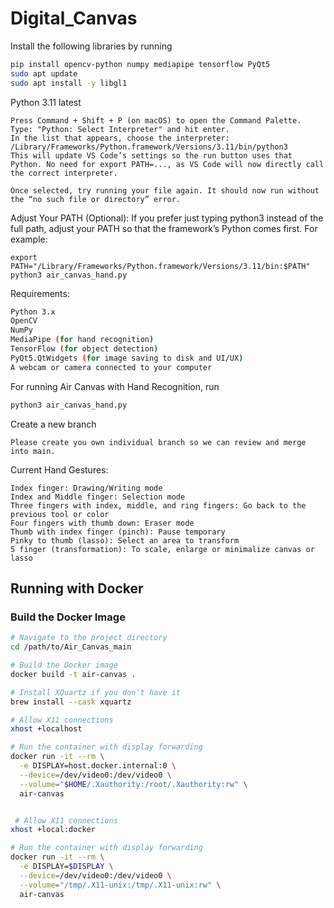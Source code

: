 # Digital_Canvas


Install the following libraries by running
```bash
pip install opencv-python numpy mediapipe tensorflow PyQt5
sudo apt update
sudo apt install -y libgl1
```
 Python 3.11 latest
 ```
Press Command + Shift + P (on macOS) to open the Command Palette.
Type: "Python: Select Interpreter" and hit enter.
In the list that appears, choose the interpreter:
/Library/Frameworks/Python.framework/Versions/3.11/bin/python3
This will update VS Code’s settings so the run button uses that Python. No need for export PATH=..., as VS Code will now directly call the correct interpreter.

Once selected, try running your file again. It should now run without the “no such file or directory” error.
```
Adjust Your PATH (Optional): If you prefer just typing python3 instead of the full path, adjust your PATH so that the framework’s Python comes first. For example:
```
export PATH="/Library/Frameworks/Python.framework/Versions/3.11/bin:$PATH"
python3 air_canvas_hand.py
```
Requirements:
```bash
Python 3.x
OpenCV
NumPy
MediaPipe (for hand recognition)
TensorFlow (for object detection)
PyQt5.QtWidgets (for image saving to disk and UI/UX)
A webcam or camera connected to your computer
```

For running Air Canvas with Hand Recognition, 
run
```bash
python3 air_canvas_hand.py
```
Create a new branch
``` When editing and changes
Please create you own individual branch so we can review and merge into main.
```
Current Hand Gestures:
```
Index finger: Drawing/Writing mode
Index and Middle finger: Selection mode
Three fingers with index, middle, and ring fingers: Go back to the previous tool or color
Four fingers with thumb down: Eraser mode
Thumb with index finger (pinch): Pause temporary
Pinky to thumb (lasso): Select an area to transform
5 finger (transformation): To scale, enlarge or minimalize canvas or lasso
```

## Running with Docker

### Build the Docker Image
```bash
# Navigate to the project directory
cd /path/to/Air_Canvas_main

# Build the Docker image
docker build -t air-canvas .

# Install XQuartz if you don't have it
brew install --cask xquartz

# Allow X11 connections
xhost +localhost

# Run the container with display forwarding
docker run -it --rm \
  -e DISPLAY=host.docker.internal:0 \
  --device=/dev/video0:/dev/video0 \
  --volume="$HOME/.Xauthority:/root/.Xauthority:rw" \
  air-canvas


 # Allow X11 connections
xhost +local:docker

# Run the container with display forwarding
docker run -it --rm \
  -e DISPLAY=$DISPLAY \
  --device=/dev/video0:/dev/video0 \
  --volume="/tmp/.X11-unix:/tmp/.X11-unix:rw" \
  air-canvas 